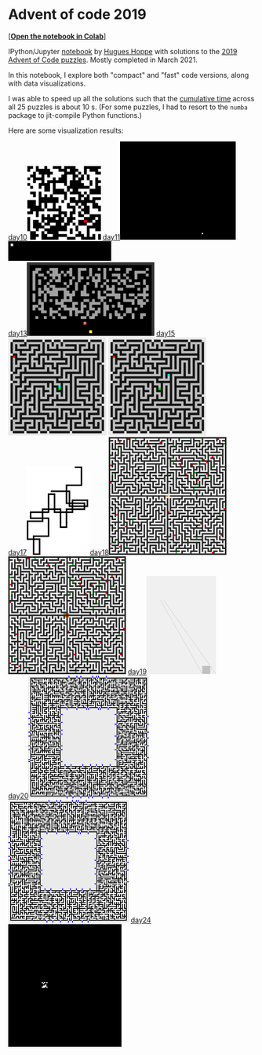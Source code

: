 <a name="top"></a>
# Advent of code 2019

[[**Open the notebook in Colab**]](https://colab.research.google.com/github/hhoppe/advent_of_code_2019/blob/main/advent_of_code_2019.ipynb)

IPython/Jupyter [notebook](https://github.com/hhoppe/advent_of_code_2019/blob/main/advent_of_code_2019.ipynb) by [Hugues Hoppe](http://hhoppe.com/) with solutions to the [2019 Advent of Code puzzles](https://adventofcode.com/2019).
Mostly completed in March 2021.

In this notebook, I explore both "compact" and "fast" code versions, along with data visualizations.

I was able to speed up all the solutions such that the [cumulative time](#timings) across all 25 puzzles is about 10 s.
(For some puzzles, I had to resort to the `numba` package to jit-compile Python functions.)

Here are some visualization results:

<a href="#day10">day10</a><img src="https://github.com/hhoppe/advent_of_code_2019/raw/main/results/day10.gif" height="150">
<a href="#day11">day11</a><img src="https://github.com/hhoppe/advent_of_code_2019/raw/main/results/day11a.gif" height="200">
<img src="https://github.com/hhoppe/advent_of_code_2019/raw/main/results/day11b.gif" height="40">
<br/>
<a href="#day13">day13</a><img src="https://github.com/hhoppe/advent_of_code_2019/raw/main/results/day13.gif" height="150">
<a href="#day15">day15</a><img src="https://github.com/hhoppe/advent_of_code_2019/raw/main/results/day15a.gif" height="200">
<img src="https://github.com/hhoppe/advent_of_code_2019/raw/main/results/day15b.gif" height="200">
<br/>
<a href="#day17">day17</a><img src="https://github.com/hhoppe/advent_of_code_2019/raw/main/results/day17.png" height="180">
<a href="#day18">day18</a><img src="https://github.com/hhoppe/advent_of_code_2019/raw/main/results/day18a.gif" height="240">
<img src="https://github.com/hhoppe/advent_of_code_2019/raw/main/results/day18b.gif" height="240">
<a href="#day19">day19</a><img src="https://github.com/hhoppe/advent_of_code_2019/raw/main/results/day19b.png" height="200">
<br/>
<a href="#day20">day20</a><img src="https://github.com/hhoppe/advent_of_code_2019/raw/main/results/day20a.gif" height="250">
<img src="https://github.com/hhoppe/advent_of_code_2019/raw/main/results/day20b.gif" height="250">
<a href="#day24">day24</a><img src="https://github.com/hhoppe/advent_of_code_2019/raw/main/results/day24.gif" height="250">
